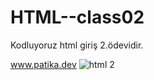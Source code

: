 # HTML--class02

Kodluyoruz html giriş 2.ödevidir.


www.patika.dev
![html 2](https://user-images.githubusercontent.com/111366671/213919123-1a8a4984-ea08-46e4-9ba3-de6085eb677a.jpg)
